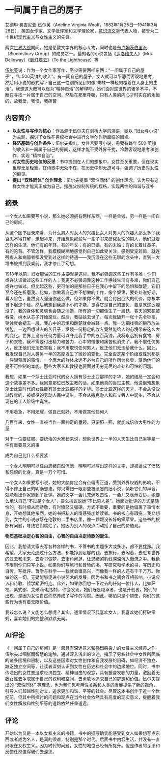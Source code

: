 # 一间属于自己的房子

艾德琳·弗吉尼亚·伍尔芙（Adeline Virginia Woolf，1882年1月25日—1941年3月28日），英国女作家、文学批评家和文学理论家，[意识流文学](https://baike.baidu.com/item/意识流文学/4837027?fromModule=lemma_inlink)代表人物，被誉为二十世纪[现代主义](https://baike.baidu.com/item/现代主义/776177?fromModule=lemma_inlink)与[女性主义](https://baike.baidu.com/item/女性主义/3409482?fromModule=lemma_inlink)的先锋。

两次[世界大战](https://baike.baidu.com/item/世界大战/16222?fromModule=lemma_inlink)期间，她是伦敦文学界的核心人物，同时也是[布卢姆茨伯里派](https://baike.baidu.com/item/布卢姆茨伯里派/1412026?fromModule=lemma_inlink)（Bloomsbury Group）的成员之一。最知名的小说包括《[达洛维夫人](https://baike.baidu.com/item/达洛维夫人/1695603?fromModule=lemma_inlink)》（Mrs. Dalloway）《[到灯塔去](https://baike.baidu.com/item/到灯塔去/2885206?fromModule=lemma_inlink)》（To the Lighthouse）等

[伍尔芙](https://baike.baidu.com/item/伍尔芙/3914096?fromModule=lemma_inlink)说：作为一个女作家写作，至少需要两样东西：“一间属于自己的屋子”，“年500英镑的收入”。有一间自己的屋子，女人就可以平静而客观地思考，然后用小说的形式写下自己这一性别所见到的像“蜘蛛一样轻的覆着在人身上的生活”。我想这大概可以做为“精神自治”的解释吧，她们面对这世界的诸多不平，不断在寻找一片属于自己的空间，然后在那里呼吸，只有人类的内心才时实在的永恒的，故我爱，我恨，我痛苦

## 内容简介

- **以女性与写作为核心**：作品源于伍尔夫在剑桥大学的演讲，她以 “妇女与小说” 为主题，探讨了女性在男权社会中进行文学创作所面临的困境。
- **经济基础与创作条件**：伍尔夫指出，女性若要写小说，需要有每年 500 英镑的收入和一间属于自己的房间，这样才能不受外界干扰，冷静客观地思考和创作，实现 “精神自治”。
- **对女性历史地位的反思**：书中提到在人们的想象中，女性至关重要，但在现实里却无足轻重，在诗歌中无处不在，在历史中却无迹可寻，强调了历史对女性的偏见。
- **提出 “双性同体” 创作理念**：伍尔夫提倡 “双性同体” 的创作理念，认为只有这样女性才能真正成为自己，摆脱父权制传统的桎梏，实现两性的和谐与互补

## 摘录

一个女人如果要写小说，那么她必须拥有两样东西，一样是金钱，另一样是一间自己的房间。

从这个图书目录来看，为什么男人对女人的兴趣比女人对男人的兴趣大那么多？我百思不得其解，走起神来，开始想象那些写一辈子书来研究女性的男人，他们过着怎样的生活。他们有的年轻，有的年长；有的已婚，有的未婚；有的长着红鼻子，有的驼背。不管怎样，我模模糊糊地感觉到自己如此受关注，感到受宠若惊，就连残疾人和病弱者都没受到过这样的待遇——我沉浸在这些无聊的念头中，直到一大堆书被推到我桌前，我才停止了幻想。

1918年以前，妇女能做的工作主要就是这些。我不必强调这些工作有多难，你们或许认识做过这些工作的人；我更不必强调靠这种工作挣钱生活有多难，你们自己或许也做过。但比起这些，更可怕的是那些日子在我心中留下的恐惧和酸楚，它们至今还在折磨我。比如，你做着自己并不想做的工作，像个奴隶，要处处说好话，看人脸色，虽然没人强迫你这么做，但如果你不做，就会付出巨大的代价，你根本冒不起这个险。然后我想到我那小小的才能，觉得它是自己的宝贝，要是就这么埋没了，我的身体和灵魂也会随之消逝，所有的一切都像生了一层锈，春天的繁花被吞没，树木从芯子开始腐烂。然后，我姑姑去世了。每次我破开一张十先令钞票，锈蚀就会褪去一层，我心中的恐惧和酸楚就会减轻一点。我一边把找零的银币放进钱包，一边回想过去的苦日子，发现一份稳定的收入竟然能给人的心境带来这么大的变化。世界上没有任何力量可以夺走我手中的五百英镑。我将永远拥有食物、房子和衣物。我不需要付出精力和苦力，心中的憎恨和痛苦也消失了。我不恨任何男人，反正他们无法伤害我；我不用取悦任何男人，反正他们无法给我什么。因此，我发现自己对人类另一半的态度发生了微妙的变化。完全否定某个阶级或性别都是一件很荒唐的事情。一个庞大的群体永远不必为自己的所作所为负责，驱动他们的是不可控制的本能。那些大家长和教授也要面对无穷无尽的难处和可怕的问题。

我想，如果一个莎士比亚时代的女人拥有莎士比亚那样的才华，她的结局一定会和这个故事差不多。我同意那位已故主教的话，如果他真的当过主教，他说很难想象莎士比亚时代的女性能有莎士比亚那样的才华。莎士比亚这样的天才，不会从没受过教育的、被奴役的劳动人民中诞生，不会从撒克逊人和布立吞人中诞生，不会从现在的工人阶级中诞生。

不用着急，不用炫耀，做自己就好，不用做其他任何人

几百年来，女性一直被当作一面神奇的墨镜，只要照一照，就能成倍放大男性的力量

对于一位要征服、要统治的大家长来说，想象世界上一半的人天生比自己劣等是一件有重要意义的事

成为自己比什么都要紧

一个女人明明可以任由思绪自然流淌，明明可以写出这样的文字，却被逼成了愤怒和怨恨的化身，真是一万个可惜。

一个女人如果要写小说，她的大脑肯定会有点偏离正道，受到外界权威的影响，不得不修正自己的明确想法。你只需扫一眼那些被遗忘的旧小说，倾听它们的声音，就能看出作家遭到了批评。她的文字一会儿充满攻击性，一会儿又表示妥协。她要么承认自己“不过是个女人”，要么抗议说她“不比男人差”。她面对批评的方式是随性的，有时顺从而恭敬，有时愤怒又强硬。方式不重要，重要的是她偏离了事情本身，开始想其他东西。她的书把私人的情感强加给读者。书的核心有瑕疵。我又想到，女性的小说散落在伦敦的二手书店里，像一颗颗没长好的癞苹果。这些书的根部有问题，导致它们腐烂了。她因为别人的观点而动摇了自己的价值观。

**物质基础决定心智的自由，心智的自由决定诗歌的诞生**。

因此，我想请大家去写各种各样的书，不管书的主题多大或多小，都不要犹豫。我希望，大家无论通过什么方法，都能挣到足够的钱，去旅行，去闲着，去思考世界的过去和未来，去看书做梦，去街角闲逛，让思绪的钓线深深沉入街流之中。我绝不限制你们只写小说。如果你们写旅行和冒险的书，写研究和学术的书，写历史和自传，写批评、哲学与科学——我就会很高兴，而像我一样的人还有千千万万。你做的这一切，无疑能够促进小说艺术的发展。因为书和书之间会互相影响。小说应该和诗歌、哲学紧密相连。此外，如果你回想一下过去的任何一位伟人，比如萨福、紫式部、艾米莉·勃朗特，你会发现，她们既是继承者，也是开创者，她们的出现，是因为女性自然而然养成了写作的习惯。因此，哪怕只是个铺垫，你们的这些行为也有着无限价值。

我该怎么说？又能怎么想呢？其实，通常情况下我喜欢女人。我喜欢她们打破常规，喜欢她们的完整和默默无闻。

## AI评论

《一间属于自己的房间》是一部具有深远意义和强烈感染力的女性主义经典之作。伍尔夫以细腻而智慧的笔触，通过深入浅出的论述，揭示了男权社会中女性所面临的诸多困境和限制，以及这些因素对女性创作和自我发展的阻碍，如经济不独立、缺乏独立空间等，让读者深刻认识到女性在历史和社会中的边缘地位。同时，书中传递出的女性要追求经济独立、精神自由的观念，具有振聋发聩的力量，激励着无数女性去争取属于自己的权利和空间，去勇敢地追求自己的梦想和价值。伍尔夫提出的 “双性同体” 等理念，也为我们思考两性关系和人类的发展提供了新的视角，引导人们超越性别对立，追求更加和谐、平等的社会。尽管这本书创作于近一个世纪前，但其中所探讨的问题和观点在当今社会依然具有高度的现实意义，提醒着我们女性解放和性别平等的道路依然任重道远。

## 评论

开始以为又是一本以女权主义的书籍，书中的描写确实能感受到女人如果想写点东西或者成为名人，是真的很难，特别是那个时代。后面书中内容生活，并没有一直局限在女权主义。因为时代的问题，女性的地位已经有所提升。但是作者的深思和反馈任然值得我们去深思。